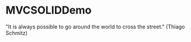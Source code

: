 # MVCSOLIDDemo
"It is always possible to go around the world to cross the street." (Thiago Schmitz)
